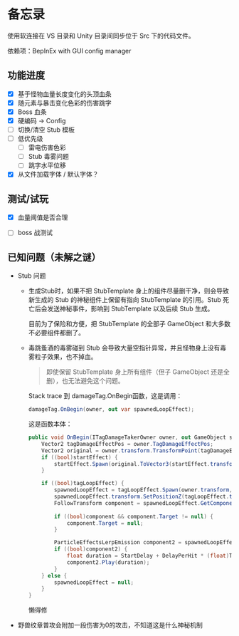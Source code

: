 ﻿# 备忘录

使用软连接在 VS 目录和 Unity 目录间同步位于 Src 下的代码文件。

依赖项：BepInEx with GUI config manager

## 功能进度

- [x] 基于怪物血量长度变化的头顶血条
- [x] 随元素与暴击变化色彩的伤害跳字
- [x] Boss 血条
- [x] 硬编码 -> Config
- [ ] 切换/清空 Stub 模板
- [ ] 低优先级
  - [ ] 雷电伤害色彩
  - [ ] Stub 毒雾问题
  - [ ] 跳字水平位移
- [x] 从文件加载字体 / 默认字体？

## 测试/试玩

- [x] 血量阈值是否合理
- [ ] boss 战测试





## 已知问题（未解之谜）

- Stub 问题
  - 生成Stub时，如果不把 StubTemplate 身上的组件尽量删干净，则会导致新生成的 Stub 的神秘组件上保留有指向 StubTemplate 的引用。Stub 死亡后会发送神秘事件，影响到 StubTemplate 以及后续 Stub 生成。

    目前为了保险和方便，把 StubTemplate 的全部子 GameObject 和大多数不必要组件都删了。

  - 毒跳蚤酒的毒雾碰到 Stub 会导致大量空指针异常，并且怪物身上没有毒雾粒子效果，也不掉血。

    > 即使保留 StubTemplate 身上所有组件（但子 GameObject 还是全删），也无法避免这个问题。

    Stack trace 到 damageTag.OnBegin函数，这是调用：

    ```csharp
    damageTag.OnBegin(owner, out var spawnedLoopEffect);
    ```

    这是函数本体：

    ```csharp
    public void OnBegin(ITagDamageTakerOwner owner, out GameObject spawnedLoopEffect) {
        Vector2 tagDamageEffectPos = owner.TagDamageEffectPos;
        Vector2 original = owner.transform.TransformPoint(tagDamageEffectPos);
        if ((bool)startEffect) {
            startEffect.Spawn(original.ToVector3(startEffect.transform.localPosition.z));
        }
    
        if ((bool)tagLoopEffect) {
            spawnedLoopEffect = tagLoopEffect.Spawn(owner.transform, tagDamageEffectPos);
            spawnedLoopEffect.transform.SetPositionZ(tagLoopEffect.transform.localPosition.z);
            FollowTransform component = spawnedLoopEffect.GetComponent<FollowTransform>();
            
            if ((bool)component && component.Target != null) {
                component.Target = null;
            }
    
            ParticleEffectsLerpEmission component2 = spawnedLoopEffect.GetComponent<ParticleEffectsLerpEmission>();
            if ((bool)component2) {
                float duration = StartDelay + DelayPerHit * (float)TotalHitLimit;
                component2.Play(duration);
            }
        } else {
            spawnedLoopEffect = null;
        }
    }
    ```

    懒得修

- 野兽纹章普攻会附加一段伤害为0的攻击，不知道这是什么神秘机制